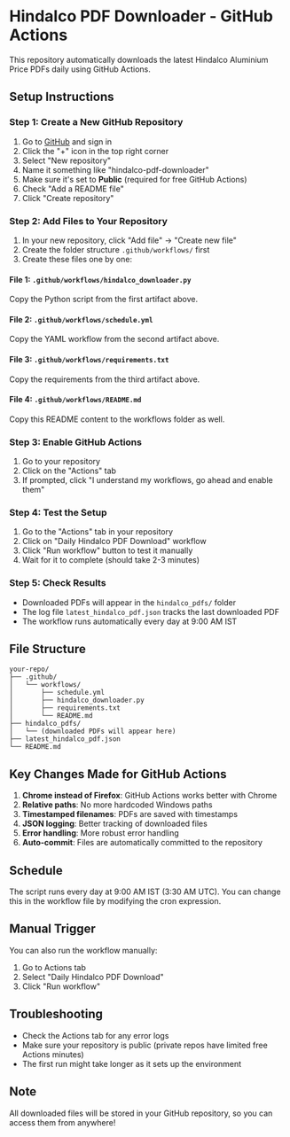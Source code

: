# Hindalco PDF Downloader - GitHub Actions

This repository automatically downloads the latest Hindalco Aluminium Price PDFs daily using GitHub Actions.

## Setup Instructions

### Step 1: Create a New GitHub Repository
1. Go to [GitHub](https://github.com) and sign in
2. Click the "+" icon in the top right corner
3. Select "New repository"
4. Name it something like "hindalco-pdf-downloader"
5. Make sure it's set to **Public** (required for free GitHub Actions)
6. Check "Add a README file"
7. Click "Create repository"

### Step 2: Add Files to Your Repository
1. In your new repository, click "Add file" → "Create new file"
2. Create the folder structure `.github/workflows/` first
3. Create these files one by one:

#### File 1: `.github/workflows/hindalco_downloader.py`
Copy the Python script from the first artifact above.

#### File 2: `.github/workflows/schedule.yml`
Copy the YAML workflow from the second artifact above.

#### File 3: `.github/workflows/requirements.txt`
Copy the requirements from the third artifact above.

#### File 4: `.github/workflows/README.md`
Copy this README content to the workflows folder as well.

### Step 3: Enable GitHub Actions
1. Go to your repository
2. Click on the "Actions" tab
3. If prompted, click "I understand my workflows, go ahead and enable them"

### Step 4: Test the Setup
1. Go to the "Actions" tab in your repository
2. Click on "Daily Hindalco PDF Download" workflow
3. Click "Run workflow" button to test it manually
4. Wait for it to complete (should take 2-3 minutes)

### Step 5: Check Results
- Downloaded PDFs will appear in the `hindalco_pdfs/` folder
- The log file `latest_hindalco_pdf.json` tracks the last downloaded PDF
- The workflow runs automatically every day at 9:00 AM IST

## File Structure
```
your-repo/
├── .github/
│   └── workflows/
│       ├── schedule.yml
│       ├── hindalco_downloader.py
│       ├── requirements.txt
│       └── README.md
├── hindalco_pdfs/
│   └── (downloaded PDFs will appear here)
├── latest_hindalco_pdf.json
└── README.md
```

## Key Changes Made for GitHub Actions

1. **Chrome instead of Firefox**: GitHub Actions works better with Chrome
2. **Relative paths**: No more hardcoded Windows paths
3. **Timestamped filenames**: PDFs are saved with timestamps
4. **JSON logging**: Better tracking of downloaded files
5. **Error handling**: More robust error handling
6. **Auto-commit**: Files are automatically committed to the repository

## Schedule
The script runs every day at 9:00 AM IST (3:30 AM UTC). You can change this in the workflow file by modifying the cron expression.

## Manual Trigger
You can also run the workflow manually:
1. Go to Actions tab
2. Select "Daily Hindalco PDF Download"
3. Click "Run workflow"

## Troubleshooting
- Check the Actions tab for any error logs
- Make sure your repository is public (private repos have limited free Actions minutes)
- The first run might take longer as it sets up the environment

## Note
All downloaded files will be stored in your GitHub repository, so you can access them from anywhere!
